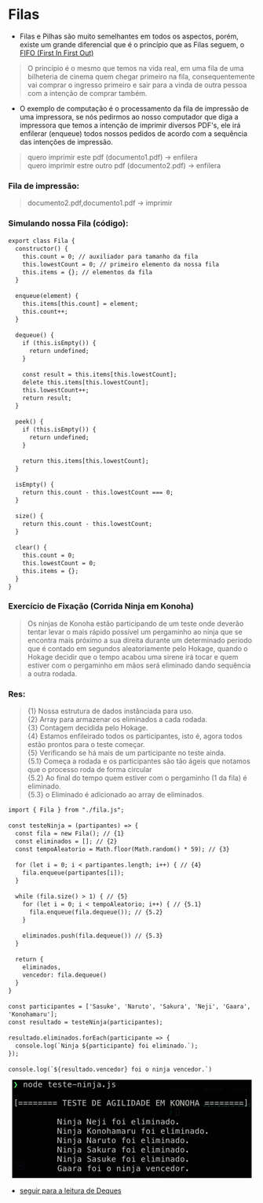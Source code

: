 # Filas

- Filas e Pilhas são muito semelhantes em todos os aspectos, porém, existe um grande diferencial que é o princípio que as Filas seguem, o [FIFO (First In First Out)](https://pt.wikipedia.org/wiki/FIFO)

> O princípio é o mesmo que temos na vida real, em uma fila de uma bilheteria de cinema quem chegar primeiro na fila, consequentemente vai comprar o ingresso primeiro e sair para a vinda de outra pessoa com a intenção de comprar também.

- O exemplo de computação é o processamento da fila de impressão de uma impressora, se nós pedirmos ao nosso computador que diga a impressora que temos a intenção de imprimir diversos PDF's, ele irá enfilerar (enqueue) todos nossos pedidos de acordo com a sequência das intenções de impressão.

> quero imprimir este pdf (documento1.pdf) -> enfilera <br>
> quero imprimir estre outro pdf (documento2.pdf) -> enfilera

### Fila de impressão:
> documento2.pdf,documento1.pdf -> imprimir

### Simulando nossa Fila (código):

```
export class Fila {
  constructor() {
    this.count = 0; // auxiliador para tamanho da fila
    this.lowestCount = 0; // primeiro elemento da nossa fila
    this.items = {}; // elementos da fila
  }

  enqueue(element) {
    this.items[this.count] = element;
    this.count++;
  }

  dequeue() {
    if (this.isEmpty()) {
      return undefined;
    }

    const result = this.items[this.lowestCount];
    delete this.items[this.lowestCount];
    this.lowestCount++;
    return result;
  }

  peek() {
    if (this.isEmpty()) {
      return undefined;
    }

    return this.items[this.lowestCount];
  }

  isEmpty() {
    return this.count - this.lowestCount === 0;
  }

  size() {
    return this.count - this.lowestCount;
  }

  clear() {
    this.count = 0;
    this.lowestCount = 0;
    this.items = {};
  }
}

```


### Exercício de Fixação (Corrida Ninja em Konoha)

> Os ninjas de Konoha estão participando de um teste onde deverão tentar levar o mais rápido possível um pergaminho ao ninja que se encontra mais próximo a sua direita durante um determinado período que é contado em segundos aleatoriamente pelo Hokage, quando o Hokage decidir que o tempo acabou uma sirene irá tocar e quem estiver com o pergaminho em mãos será eliminado dando sequência a outra rodada.

### Res:

> {1} Nossa estrutura de dados instânciada para uso. <br>
> {2} Array para armazenar os eliminados a cada rodada.<br>
> {3} Contagem decidida pelo Hokage.<br>
> {4} Estamos enfileirado todos os participantes, isto é, agora todos estão prontos para o teste começar.<br>
> {5} Verificando se há mais de um participante no teste ainda.<br>
> {5.1} Começa a rodada e os participantes são tão ágeis que notamos que o processo roda de forma circular<br>
> {5.2} Ao final do tempo quem estiver com o pergaminho (1 da fila) é eliminado.<br>
> {5.3} o Eliminado é adicionado ao array de eliminados.<br>

```
import { Fila } from "./fila.js";

const testeNinja = (partipantes) => {
  const fila = new Fila(); // {1}
  const eliminados = []; // {2}
  const tempoAleatorio = Math.floor(Math.random() * 59); // {3}

  for (let i = 0; i < partipantes.length; i++) { // {4}
    fila.enqueue(partipantes[i]);
  }

  while (fila.size() > 1) { // {5}
    for (let i = 0; i < tempoAleatorio; i++) { // {5.1}
      fila.enqueue(fila.dequeue()); // {5.2}
    }

    eliminados.push(fila.dequeue()) // {5.3}
  }

  return {
    eliminados,
    vencedor: fila.dequeue()
  }
}

const participantes = ['Sasuke', 'Naruto', 'Sakura', 'Neji', 'Gaara', 'Konohamaru'];
const resultado = testeNinja(participantes);

resultado.eliminados.forEach(participante => {
  console.log(`Ninja ${participante} foi eliminado.`);
});

console.log(`${resultado.vencedor} foi o ninja vencedor.`)
```

<div align="center">
  <img src="../public/test-ninja.png" alt="Queue em konoha">
</div>

- [seguir para a leitura de Deques](/deques/documentacao.md)
